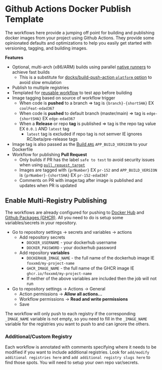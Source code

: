 # Github Actions Docker Publish Template

The workflows here provide a jumping off point for building and publishing docker images from your project using Github Actions. They provide some opinionated defaults and optimizations to help you easily get started with versioning, tagging, and building images.

**Features**

* Optional, multi-arch (x86/ARM) builds using parallel [native runners](https://docs.github.com/en/actions/using-github-hosted-runners/using-github-hosted-runners/about-github-hosted-runners#standard-github-hosted-runners-for-public-repositories) to achieve fast builds
  * This is a substitute for [docks/build-push-action `platform` option](https://github.com/docker/build-push-action?tab=readme-ov-file#customizing) to avoid slow emulation
* Publish to multiple registries
* Templated for [reusable workflow](https://docs.github.com/en/actions/sharing-automations/reusing-workflows) to test app before building
* Image tagging based on source of workflow trigger
  * When code is **pushed** to a branch => tag is `{branch}-{shortSHA}` EX `coolFeat-edad367`
  * When code is **pushed** to default branch (master/main) => tag is `edge-{shortSHA}` EX `edge-edad367`
  * When a **Release** or repo **tag** is published => tag is the repo tag value EX `0.0.1` AND `latest` tag
    * `latest` tag is excluded if repo tag is not semver IE ignores RC/beta/pre-release tags
* Image tag is also passed as the [Build `ARG`](https://docs.docker.com/build/building/variables/#arg-usage-example) `APP_BUILD_VERSION` to your Dockerfile
* Workflow for publishing **Pull Request**
  * Only builds if PR has the label `safe to test` to avoid security issues when using [`pull_request_target`](https://docs.github.com/en/actions/writing-workflows/choosing-when-your-workflow-runs/events-that-trigger-workflows#pull_request_target)
  * Images are tagged with `{prNumber}` EX `pr-152` and `APP_BUILD_VERSION` is `{prNumber}-{shortSHA}` EX `pr-152-edad367`
  * Comments on PR with image:tag after image is published and updates when PR is updated


## Enable Multi-Registry Publishing

The workflows are already configured for pushing to [Docker Hub](https://hub.docker.com/) and [Github Packages (GHCR)](https://docs.github.com/en/packages/learn-github-packages/introduction-to-github-packages). All you need to do is setup some variables/secrets in your repository.

* Go to repository settings -> secrets and variables -> actions
  * Add repository secrets
    * `DOCKER_USERNAME` - your dockerhub username
    * `DOCKER_PASSWORD` - your dockerhub password
  * Add repository **variables**
    * `DOCKERHUB_IMAGE_NAME` - the full name of the dockerhub image IE `foxxmd/my-project-name`
    * `GHCR_IMAGE_NAME` - the full name of the GHCR image IE `ghcr.io/foxxmd/my-project-name`
    * If neither of the above variables are included then the job will not run
* Go to repository settings -> Actions -> General
  *  Action permissions -> **Allow all actions...**
  * Workflow permissions -> **Read and write permissions**
  * Save

The workflow will only push to each registry if the corresponding `_IMAGE_NAME` variable is not empty, so you need to fill in the `_IMAGE_NAME` variable for the registries you want to push to and can ignore the others.

### Additional/Custom Registry

Each workflow is annotated with comments specifying where it needs to be modified if you want to include additional registries. Look for `add/modify additional registries here` and `add additional registry slugs here` to find those spots. You will need to setup your own repo var/secrets.